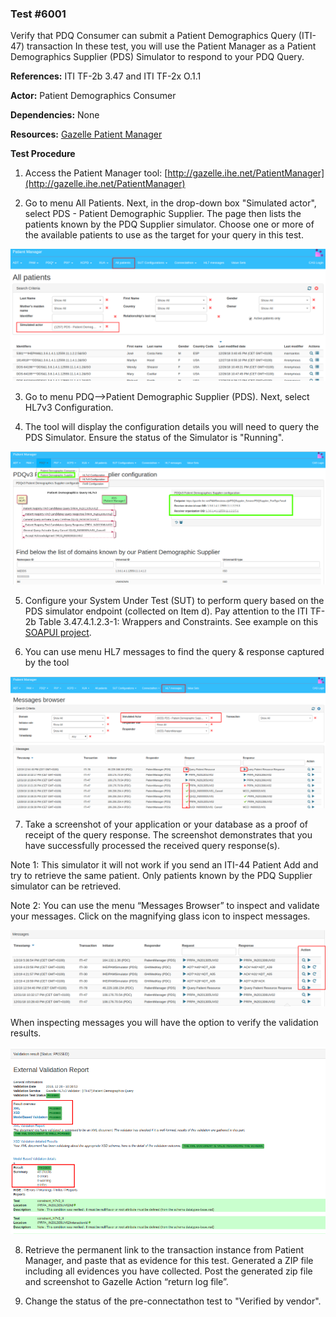 ### Test #6001

Verify that PDQ Consumer can submit a Patient Demographics Query (ITI-47) transaction
In these test, you will use the Patient Manager as a Patient Demographics Supplier (PDS) Simulator to respond to your PDQ Query.

**References:** ITI TF-2b 3.47 and ITI TF-2x O.1.1

**Actor:** Patient Demographics Consumer

**Dependencies:** None

**Resources:** [Gazelle Patient Manager](https://gazelle.ihe.net/PatientManager/hl7v3/pdq/supplier.seam)

**Test Procedure**

1. Access the Patient Manager tool: [http://gazelle.ihe.net/PatientManager](http://gazelle.ihe.net/PatientManager)
 
2. Go to menu All Patients. Next, in the drop-down box "Simulated actor", select PDS - Patient Demographic Supplier.  The page then lists the patients known by the PDQ Supplier simulator.
Choose one or more of the available patients to use as the target for your query in  this test.

![](./media/image4-1.png)

3. Go to menu PDQ-->Patient Demographic Supplier (PDS). Next, select HL7v3 Configuration.  

4. The tool will display the configuration details you will need to query the PDS Simulator. Ensure the status of the Simulator is "Running".

![](./media/image4-2.png)

5. Configure your System Under Test (SUT) to perform query based on the PDS simulator endpoint (collected on Item d). Pay attention to the ITI TF-2b Table 3.47.4.1.2.3-1: Wrappers and Constraints. See example on this [SOAPUI project](./SOAPUI%20Projects/Gazelle-Patient-Manager-examples-soapui-project).

6. You can use menu HL7 messages to find the query & response captured by the tool

![](./media/image4-3.png)

7. Take a screenshot of your application or your database as a proof of receipt of the query response. The screenshot demonstrates that you have successfully processed the received query response(s).

Note 1:  This simulator it will not work if you send an ITI-44 Patient Add and try to retrieve the same patient. Only patients known by the PDQ Supplier simulator can be retrieved. 

Note 2: You can use the menu “Messages Browser” to inspect and validate your messages. Click on the magnifying glass icon to inspect messages.

![](./media/image4-4.png)

When inspecting messages you will have the option to verify the validation results.

![](./media/image4-5.png)

8. Retrieve the permanent link to the transaction instance from Patient Manager, and paste that as evidence for this test. Generated a ZIP file including all evidences you have collected. Post the generated zip file and screenshot to Gazelle Action “return log file”.  

9. Change the status of the pre-connectathon test to "Verified by vendor".